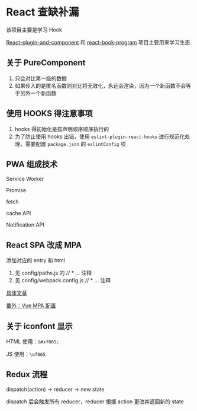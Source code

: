 # React 查缺补漏

该项目主要是学习 Hook

[React-plugin-and-component](https://github.com/KokoTa/React-plugin-and-component) 和 [react-book-program](https://github.com/KokoTa/react-book-program) 项目主要用来学习生态

## 关于 PureComponent

1. 只会对比第一级的数据
2. 如果传入的是匿名函数则对比将无效化，永远会渲染，因为一个新函数不会等于另外一个新函数

## 使用 HOOKS 得注意事项

1. hooks 得初始化是按声明顺序顺序执行的
2. 为了防止使用 hooks 出错，使用 `eslint-plugin-react-hooks` 进行规范化处理，需要配置 `package.json` 的 `eslintConfig` 项

## PWA 组成技术

Service Worker

Promise

fetch

cache API

Notification API

## React SPA 改成 MPA

添加对应的 entry 和 html

1. 见 config/paths.js 的 // * ... 注释
2. 见 config/webpack.config.js // * ... 注释

[具体文章](https://blog.csdn.net/q1519187064/article/details/105842481)

[番外：Vue MPA 配置](http://blog.poetries.top/2019/06/01/vue-muti-page-config/)

## 关于 iconfont 显示

HTML 使用：`&#xf065;`

JS 使用：`\uf065`

## Redux 流程

dispatch(action) -> reducer -> new state

dispatch 后会触发所有 reducer，reducer 根据 action 更改并返回新的 state
